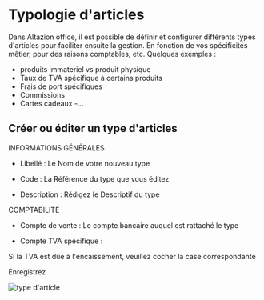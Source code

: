 # Typologie d'articles

Dans Altazion office, il est possible de définir et configurer différents types d'articles pour faciliter ensuite la gestion. 
En fonction de vos spécificités mêtier, pour des raisons comptables, etc. 
Quelques exemples : 
- produits immateriel vs produit physique
- Taux de TVA spécifique à certains produits
- Frais de port spécifiques
- Commissions
- Cartes cadeaux
-...

## Créer ou éditer un type d'articles
INFORMATIONS GÉNÉRALES
- Libellé : Le Nom de votre nouveau type

- Code : La Référence du type que vous éditez

- Description : Rédigez le Descriptif du type


COMPTABILITÉ
- Compte de vente : Le compte bancaire auquel est rattaché le type 

- Compte TVA spécifique : 

 

Si la TVA est dûe à l'encaissement, veuillez cocher la case correspondante


Enregistrez

![type d'article](https://aide.altazion.com/fr-frv2/ressources/type-article.jpg)
